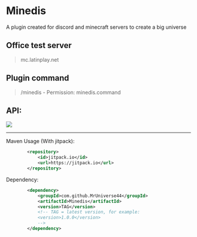 # Minedis

A plugin created for discord and minecraft servers to create a big universe 

## Office test server
> mc.latinplay.net

## Plugin command
> /minedis - Permission: minedis.command

## API:

[![](https://jitpack.io/v/MrUniverse44/Minedis.svg)](https://jitpack.io/#MrUniverse44/Minedis)

---

Maven Usage (With jitpack):
```XML
        <repository>
            <id>jitpack.io</id>
            <url>https://jitpack.io</url>
        </repository>
```

Dependency:
```XML
        <dependency>
            <groupId>com.github.MrUniverse44</groupId>
            <artifactId>Minedis</artifactId>
            <version>TAG</version>
            <!-- TAG = latest version, for example:
            <version>1.0.0</version>
            -->
        </dependency>
```